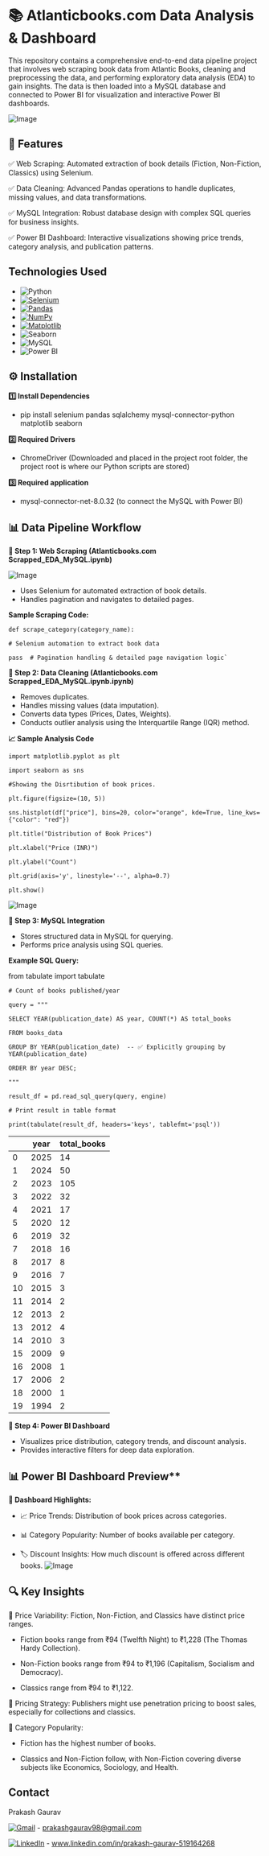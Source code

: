# 📚 Atlanticbooks.com Data Analysis & Dashboard
This repository contains a comprehensive end-to-end data pipeline project that involves web scraping book data from Atlantic Books, cleaning and preprocessing the data, and performing exploratory data analysis (EDA) to gain insights. The data is then loaded into a MySQL database and connected to Power BI for visualization and interactive Power BI dashboards.

![Image](https://github.com/user-attachments/assets/f3e6cacb-d96d-4d06-9d78-279c3f62409d)

## 🚀 Features

✅ Web Scraping: Automated extraction of book details (Fiction, Non-Fiction, Classics) using Selenium.

✅ Data Cleaning: Advanced Pandas operations to handle duplicates, missing values, and data transformations.

✅ MySQL Integration: Robust database design with complex SQL queries for business insights.

✅ Power BI Dashboard: Interactive visualizations showing price trends, category analysis, and publication patterns.

## Technologies Used

* ![Python](https://img.shields.io/badge/Python-3.8%2B-blue)
* [![Selenium](https://img.shields.io/badge/Selenium-43B02A?logo=selenium&logoColor=fff)](#)
* [![Pandas](https://img.shields.io/badge/Pandas-150458?logo=pandas&logoColor=fff)](#) 
* [![NumPy](https://img.shields.io/badge/NumPy-4DABCF?logo=numpy&logoColor=fff)](#)
* [![Matplotlib](https://custom-icon-badges.demolab.com/badge/Matplotlib-71D291?logo=matplotlib&logoColor=fff)](#)
* ![Seaborn](https://img.shields.io/badge/Seaborn-0.13.2-blue.svg)
* ![MySQL](https://img.shields.io/badge/MySQL-005C84?style=for-the-badge&logo=mysql&logoColor=white)
* ![Power BI](https://img.shields.io/badge/PowerBI-F2C811?style=for-the-badge&logo=Power%20BI&logoColor=white)

## ⚙️ Installation

**1️⃣ Install Dependencies**

* pip install selenium pandas sqlalchemy mysql-connector-python matplotlib seaborn

**2️⃣ Required Drivers**

* ChromeDriver (Downloaded and placed in the project root folder, the project root is where our Python scripts are stored)

**3️⃣ Required application**

* mysql-connector-net-8.0.32 (to connect the MySQL with Power BI)

## 📊 Data Pipeline Workflow

**🔹 Step 1: Web Scraping (Atlanticbooks.com Scrapped_EDA_MySQL.ipynb)**

![Image](https://github.com/user-attachments/assets/444187d7-ea37-449d-bd72-e136d9f98647)
* Uses Selenium for automated extraction of book details.
* Handles pagination and navigates to detailed pages.

**Sample Scraping Code:**

`def scrape_category(category_name):`

    # Selenium automation to extract book data

    pass  # Pagination handling & detailed page navigation logic`

**🔹 Step 2: Data Cleaning (Atlanticbooks.com Scrapped_EDA_MySQL.ipynb.ipynb)**

* Removes duplicates.
* Handles missing values (data imputation).
* Converts data types (Prices, Dates, Weights).
* Conducts outlier analysis using the Interquartile Range (IQR) method.

**📈 Sample Analysis Code**

`import matplotlib.pyplot as plt`

`import seaborn as sns`

`#Showing the Disrtibution of book prices.`

`plt.figure(figsize=(10, 5))`

`sns.histplot(df["price"], bins=20, color="orange", kde=True, line_kws={"color": "red"})`

`plt.title("Distribution of Book Prices")`

`plt.xlabel("Price (INR)")`

`plt.ylabel("Count")`

`plt.grid(axis='y', linestyle='--', alpha=0.7)`

`plt.show()`

![Image](https://github.com/user-attachments/assets/3fcb611e-3a5a-41cd-94c2-1496370fea1d)

**🔹 Step 3: MySQL Integration**

* Stores structured data in MySQL for querying.
* Performs price analysis using SQL queries.

**Example SQL Query:**

from tabulate import tabulate

`# Count of books published/year`

`query = """`

`SELECT YEAR(publication_date) AS year, COUNT(*) AS total_books`

`FROM books_data`

`GROUP BY YEAR(publication_date)  -- ✅ Explicitly grouping by YEAR(publication_date)`

`ORDER BY year DESC;`

`"""`

`result_df = pd.read_sql_query(query, engine)`

`# Print result in table format`

`print(tabulate(result_df, headers='keys', tablefmt='psql'))`

|    | year | total_books |
|----|------|--------------|
|  0 | 2025 |           14 |
|  1 | 2024 |           50 |
|  2 | 2023 |          105 |
|  3 | 2022 |           32 |
|  4 | 2021 |           17 |
|  5 | 2020 |           12 |
|  6 | 2019 |           32 |
|  7 | 2018 |           16 |
|  8 | 2017 |            8 |
|  9 | 2016 |            7 |
| 10 | 2015 |            3 |
| 11 | 2014 |            2 |
| 12 | 2013 |            2 |
| 13 | 2012 |            4 |
| 14 | 2010 |            3 |
| 15 | 2009 |            9 |
| 16 | 2008 |            1 |
| 17 | 2006 |            2 |
| 18 | 2000 |            1 |
| 19 | 1994 |            2 |

**🔹 Step 4: Power BI Dashboard**
* Visualizes price distribution, category trends, and discount analysis.
* Provides interactive filters for deep data exploration.

## 📊 Power BI Dashboard Preview**

**🚀 Dashboard Highlights:**

* 📈 Price Trends: Distribution of book prices across categories.

* 📊 Category Popularity: Number of books available per category.

* 🏷 Discount Insights: How much discount is offered across different books.
![Image](https://github.com/user-attachments/assets/5c18ab32-b247-4d10-89b9-00e8a59facd3)

## 🔍 Key Insights

📌 Price Variability: Fiction, Non-Fiction, and Classics have distinct price ranges.

* Fiction books range from ₹94 (Twelfth Night) to ₹1,228 (The Thomas Hardy Collection).

* Non-Fiction books range from ₹94 to ₹1,196 (Capitalism, Socialism and Democracy).

* Classics range from ₹94 to ₹1,122.

📌 Pricing Strategy: Publishers might use penetration pricing to boost sales, especially for collections and classics.

📌 Category Popularity:

* Fiction has the highest number of books.

* Classics and Non-Fiction follow, with Non-Fiction covering diverse subjects like Economics, Sociology, and Health.

## Contact

Prakash Gaurav 

[![Gmail](https://img.shields.io/badge/Gmail-D14836?logo=gmail&logoColor=white)](#) - [prakashgaurav98@gmail.com](mailto:prakashgaurav98@gmail.com)

[![LinkedIn](https://custom-icon-badges.demolab.com/badge/LinkedIn-0A66C2?logo=linkedin-white&logoColor=fff)](#) - www.linkedin.com/in/prakash-gaurav-519164268


